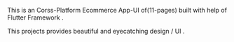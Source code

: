 This is an Corss-Platform Ecommerce App-UI of(11-pages) built with help of Flutter Framework .

This projects  provides beautiful and eyecatching design / UI .
